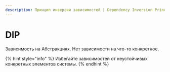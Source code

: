 ```yaml
---
description: Принцип инверсии зависимостей | Dependency Inversion Principle | DIP
---
```


# DIP

 Зависимость на Абстракциях. Нет зависимости на что-то конкретное.

{% hint style="info" %}
Избегайте зависимостей от неустойчивых конкретных элементов системы.
{% endhint %}

